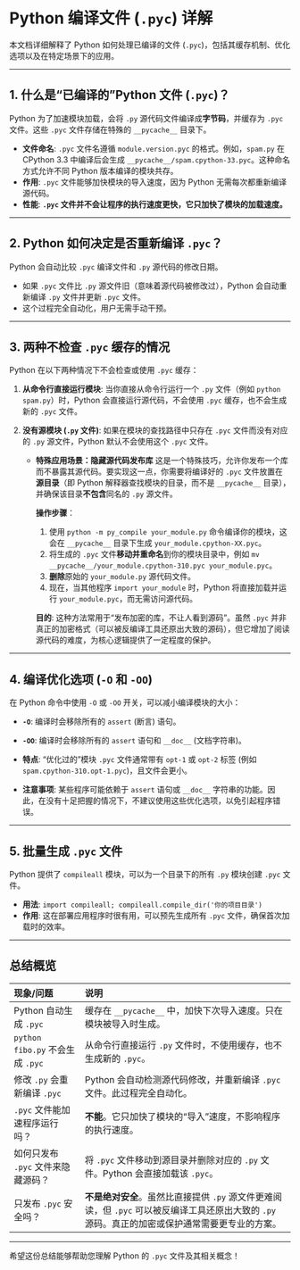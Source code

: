# Python 编译文件 (`.pyc`) 详解

本文档详细解释了 Python 如何处理已编译的文件 (`.pyc`)，包括其缓存机制、优化选项以及在特定场景下的应用。

---

## 1. 什么是“已编译的”Python 文件 (`.pyc`)？

Python 为了加速模块加载，会将 `.py` 源代码文件编译成**字节码**，并缓存为 `.pyc` 文件。这些 `.pyc` 文件存储在特殊的 `__pycache__` 目录下。

* **文件命名**: `.pyc` 文件名遵循 `module.version.pyc` 的格式。例如，`spam.py` 在 CPython 3.3 中编译后会生成 `__pycache__/spam.cpython-33.pyc`。这种命名方式允许不同 Python 版本编译的模块共存。
* **作用**: `.pyc` 文件能够加快模块的导入速度，因为 Python 无需每次都重新编译源代码。
* **性能**: **`.pyc` 文件并不会让程序的执行速度更快，它只加快了模块的加载速度。**

---

## 2. Python 如何决定是否重新编译 `.pyc`？

Python 会自动比较 `.pyc` 编译文件和 `.py` 源代码的修改日期。

* 如果 `.pyc` 文件比 `.py` 源文件旧（意味着源代码被修改过），Python 会自动重新编译 `.py` 文件并更新 `.pyc` 文件。
* 这个过程完全自动化，用户无需手动干预。

---

## 3. 两种不检查 `.pyc` 缓存的情况

Python 在以下两种情况下不会检查或使用 `.pyc` 缓存：

1.  **从命令行直接运行模块**: 当你直接从命令行运行一个 `.py` 文件（例如 `python spam.py`）时，Python 会直接运行源代码，不会使用 `.pyc` 缓存，也不会生成新的 `.pyc` 文件。
2.  **没有源模块 (`.py` 文件)**: 如果在模块的查找路径中只存在 `.pyc` 文件而没有对应的 `.py` 源文件，Python 默认不会使用这个 `.pyc` 文件。

    * **特殊应用场景：隐藏源代码发布库**
        这是一个特殊技巧，允许你发布一个库而不暴露其源代码。要实现这一点，你需要将编译好的 `.pyc` 文件放置在**源目录**（即 Python 解释器查找模块的目录，而不是 `__pycache__` 目录），并确保该目录**不包含**同名的 `.py` 源文件。

        **操作步骤**：
        1.  使用 `python -m py_compile your_module.py` 命令编译你的模块，这会在 `__pycache__` 目录下生成 `your_module.cpython-XX.pyc`。
        2.  将生成的 `.pyc` 文件**移动并重命名**到你的模块目录中，例如 `mv __pycache__/your_module.cpython-310.pyc your_module.pyc`。
        3.  **删除**原始的 `your_module.py` 源代码文件。
        4.  现在，当其他程序 `import your_module` 时，Python 将直接加载并运行 `your_module.pyc`，而无需访问源代码。

        **目的**: 这种方法常用于“发布加密的库，不让人看到源码”。虽然 `.pyc` 并非真正的加密格式（可以被反编译工具还原出大致的源码），但它增加了阅读源代码的难度，为核心逻辑提供了一定程度的保护。

---

## 4. 编译优化选项 (`-O` 和 `-OO`)

在 Python 命令中使用 `-O` 或 `-OO` 开关，可以减小编译模块的大小：

* **`-O`**: 编译时会移除所有的 `assert` (断言) 语句。
* **`-OO`**: 编译时会移除所有的 `assert` 语句和 `__doc__` (文档字符串)。

* **特点**: “优化过的”模块 `.pyc` 文件通常带有 `opt-1` 或 `opt-2` 标签 (例如 `spam.cpython-310.opt-1.pyc`)，且文件会更小。
* **注意事项**: 某些程序可能依赖于 `assert` 语句或 `__doc__` 字符串的功能。因此，在没有十足把握的情况下，不建议使用这些优化选项，以免引起程序错误。

---

## 5. 批量生成 `.pyc` 文件

Python 提供了 `compileall` 模块，可以为一个目录下的所有 `.py` 模块创建 `.pyc` 文件。

* **用法**: `import compileall; compileall.compile_dir('你的项目目录')`
* **作用**: 这在部署应用程序时很有用，可以预先生成所有 `.pyc` 文件，确保首次加载时的效率。

---

## 总结概览

| 现象/问题                 | 说明                                                                                                                                                                             |
| :------------------------ | :------------------------------------------------------------------------------------------------------------------------------------------------------------------------------- |
| Python 自动生成 `.pyc`    | 缓存在 `__pycache__` 中，加快下次导入速度。只在模块被导入时生成。                                                                                                                |
| `python fibo.py` 不会生成 `.pyc` | 从命令行直接运行 `.py` 文件时，不使用缓存，也不生成新的 `.pyc`。                                                                                                                 |
| 修改 `.py` 会重新编译 `.pyc` | Python 会自动检测源代码修改，并重新编译 `.pyc` 文件。此过程完全自动化。                                                                                                        |
| `.pyc` 文件能加速程序运行吗？ | **不能**。它只加快了模块的“导入”速度，不影响程序的执行速度。                                                                                                                   |
| 如何只发布 `.pyc` 文件来隐藏源码？ | 将 `.pyc` 文件移动到源目录并删除对应的 `.py` 文件。Python 会直接加载该 `.pyc`。                                                                                                |
| 只发布 `.pyc` 安全吗？    | **不是绝对安全**。虽然比直接提供 `.py` 源文件更难阅读，但 `.pyc` 可以被反编译工具还原出大致的 `.py` 源码。真正的加密或保护通常需要更专业的方案。                             |

---

希望这份总结能够帮助您理解 Python 的 `.pyc` 文件及其相关概念！